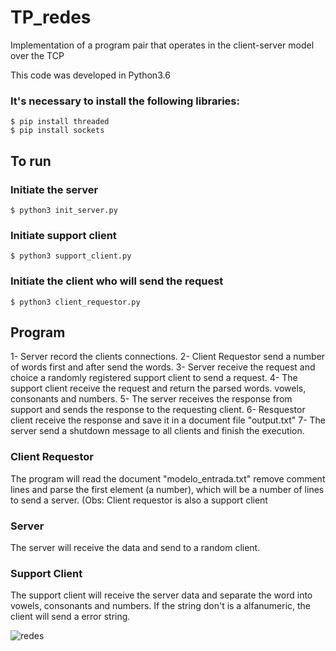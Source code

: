 # TP_redes
Implementation of a program pair that operates in the client-server model over the TCP

This code was developed in Python3.6

### It's necessary to install the following libraries:

    $ pip install threaded
    $ pip install sockets
    
## To run 

### Initiate the server
    $ python3 init_server.py
    
### Initiate support client
    $ python3 support_client.py
    
### Initiate the client who will send the request
    $ python3 client_requestor.py

## Program

1- Server record the clients connections.
2- Client Requestor send a number of words first and after send the words.
3- Server receive the request and choice a randomly registered support client to send a request.
4- The support client receive the request and return the parsed words. vowels, consonants and numbers.
5- The server receives the response from support and sends the response to the requesting client.
6- Resquestor client receive the response and save it in a document file "output.txt"
7- The server send a shutdown message to all clients and finish the execution.

### Client Requestor
The program will read the document "modelo_entrada.txt" remove comment lines and parse the first element (a number), which will be a number of lines to send a server. (Obs: Client requestor is also a support client

### Server
The server will receive the data and send to a random client.

### Support Client
The support client will receive the server data and separate the word into vowels, consonants and numbers. If the string don't is a alfanumeric, the client will send a error string.

![redes](https://user-images.githubusercontent.com/51409770/110681493-a78e0480-81b8-11eb-842b-374bc5bc92c2.png)

